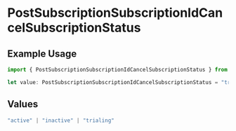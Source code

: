 # PostSubscriptionSubscriptionIdCancelSubscriptionStatus

## Example Usage

```typescript
import { PostSubscriptionSubscriptionIdCancelSubscriptionStatus } from "jani-payments/models/operations";

let value: PostSubscriptionSubscriptionIdCancelSubscriptionStatus = "trialing";
```

## Values

```typescript
"active" | "inactive" | "trialing"
```